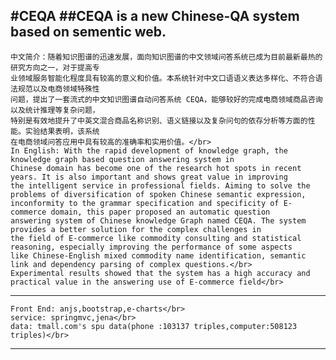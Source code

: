 #CEQA
##CEQA is a new Chinese-QA system based on sementic web.
-------------
	中文简介：随着知识图谱的迅速发展，面向知识图谱的中文领域问答系统已成为目前最新最热的研究方向之一，对于提高专
	业领域服务智能化程度具有较高的意义和价值。本系统针对中文口语语义表达多样化、不符合语法规范以及电商领域特殊性
	问题，提出了一套流式的中文知识图谱自动问答系统 CEQA，能够较好的完成电商领域商品咨询以及统计推理等复杂问题，
	特别是有效地提升了中英文混合商品名称识别、语义链接以及复杂问句的依存分析等方面的性能。实验结果表明，该系统
	在电商领域问答应用中具有较高的准确率和实用价值。</br>
	In English: With the rapid development of knowledge graph, the knowledge graph based question answering system in
	Chinese domain has become one of the research hot spots in recent years. It is also important and shows great value in improving
	the intelligent service in professional fields. Aiming to solve the problems of diversification of spoken Chinese semantic expression,
	inconformity to the grammar specification and specificity of E-commerce domain, this paper proposed an automatic question
	answering system of Chinese knowledge Graph named CEQA. The system provides a better solution for the complex challenges in
	the field of E-commerce like commodity consulting and statistical reasoning, especially improving the performance of some aspects
	like Chinese-English mixed commodity name identification, semantic link and dependency parsing of complex questions.</br>
	Experimental results showed that the system has a high accuracy and practical value in the answering use of E-commerce field</br>
--------------
	Front End: anjs,bootstrap,e-charts</br>
	service: springmvc,jena</br>
	data: tmall.com's spu data(phone :103137 triples,computer:508123 triples)</br>

--------------
